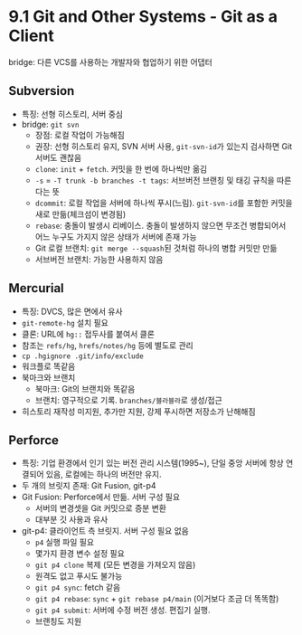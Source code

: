 # 9.1 Git and Other Systems - Git as a Client

bridge: 다른 VCS를 사용하는 개발자와 협업하기 위한 어댑터

## Subversion

- 특징: 선형 히스토리, 서버 중심
- bridge: `git svn`
  - 장점: 로컬 작업이 가능해짐
  - 권장: 선형 히스토리 유지, SVN 서버 사용, `git-svn-id`가 있는지 검사하면 Git 서버도 괜찮음
  - `clone`: `init` + `fetch`. 커밋을 한 번에 하나씩만 옮김
  - `-s` = `-T trunk -b branches -t tags`: 서브버전 브랜칭 및 태깅 규칙을 따른다는 뜻
  - `dcommit`: 로컬 작업을 서버에 하나씩 푸시(느림). `git-svn-id`를 포함한 커밋을 새로 만듦(체크섬이 변경됨)
  - `rebase`: 충돌이 발생시 리베이스. 충돌이 발생하지 않으면 무조건 병합되어서 어느 누구도 가지지 않은 상태가 서버에 존재 가능
  - Git 로컬 브랜치: `git merge --squash`된 것처럼 하나의 병합 커밋만 만듦
  - 서브버전 브랜치: 가능한 사용하지 않음

## Mercurial

- 특징: DVCS, 많은 면에서 유사
- `git-remote-hg` 설치 필요
- 클론: URL에 `hg::` 접두사를 붙여서 클론
- 참조는 `refs/hg`, `hrefs/notes/hg` 등에 별도로 관리
- `cp .hgignore .git/info/exclude`
- 워크플로 똑같음
- 북마크와 브랜치
  - 북마크: Git의 브랜치와 똑같음
  - 브랜치: 영구적으로 기록. `branches/블라블라`로 생성/접근
- 히스토리 재작성 미지원, 추가만 지원, 강제 푸시하면 저장소가 난해해짐

## Perforce

- 특징: 기업 환경에서 인기 있는 버전 관리 시스템(1995~), 단일 중앙 서버에 항상 연결되어 있음, 로컬에는 하나의 버전만 유지.
- 두 개의 브릿지 존재: Git Fusion, git-p4
- Git Fusion: Perforce에서 만듦. 서버 구성 필요
  - 서버의 변경셋을 Git 커밋으로 증분 변환
  - 대부분 깃 사용과 유사
- git-p4: 클라이언트 측 브릿지. 서버 구성 필요 없음
  - `p4` 실행 파일 필요
  - 몇가지 환경 변수 설정 필요
  - `git p4 clone` 복제 (모든 변경을 가져오지 않음)
  - 원격도 없고 푸시도 불가능
  - `git p4 sync`: fetch 같음
  - `git p4 rebase`: `sync` + `git rebase p4/main` (이거보다 조금 더 똑똑함)
  - `git p4 submit`: 서버에 수정 버전 생성. 편집기 실행.
  - 브랜칭도 지원
